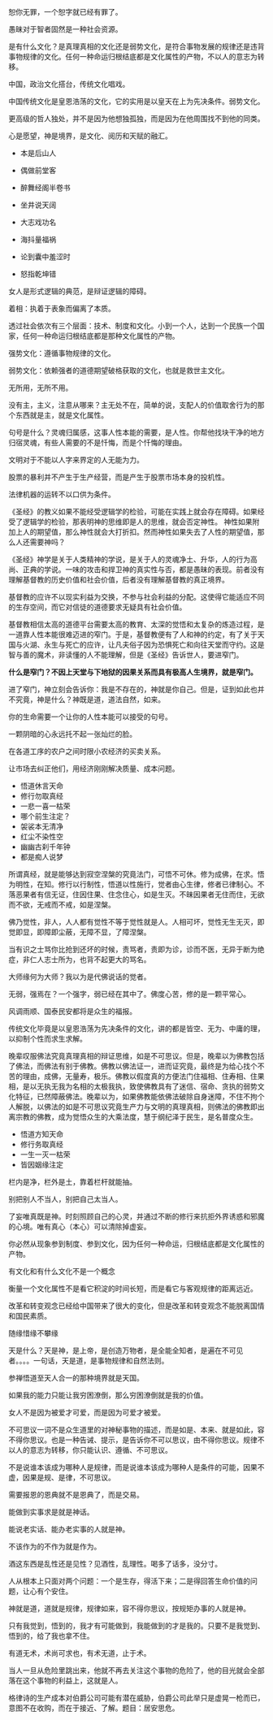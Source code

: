 恕你无罪，一个恕字就已经有罪了。

愚昧对于智者固然是一种社会资源。

是有什么文化？是真理真相的文化还是弱势文化，是符合事物发展的规律还是违背事物规律的文化。任何一种命运归根结底都是文化属性的产物，不以人的意志为转移。

中国，政治文化搭台，传统文化唱戏。

中国传统文化是皇恩浩荡的文化，它的实用是以皇天在上为先决条件。弱势文化。

更高级的哲人独处，并不是因为他想独孤独，而是因为在他周围找不到他的同类。

心是愿望，神是境界，是文化、阅历和天赋的融汇。

- 本是后山人
- 偶做前堂客
- 醉舞经阁半卷书
- 坐井说天阔

- 大志戏功名
- 海抖量福祸
- 论到囊中羞涩时
- 怒指乾坤错

女人是形式逻辑的典范，是辩证逻辑的障碍。

着相：执着于表象而偏离了本质。

透过社会依次有三个层面：技术、制度和文化。小到一个人，达到一个民族一个国家，任何一种命运归根结底都是那种文化属性的产物。

强势文化：遵循事物规律的文化。

弱势文化：依赖强者的道德期望破格获取的文化，也就是救世主文化。

无所用，无所不用。

没有主，主义，注意从哪来？主无处不在，简单的说，支配人的价值取舍行为的那个东西就是主，就是文化属性。

句号是什么？灵魂归属感，这事人性本能的需要，是人性。你帮他找块干净的地方归宿灵魂，有些人需要的不是忏悔，而是个忏悔的理由。

文明对于不能以人字来界定的人无能为力。

股票的暴利并不产生于生产经营，而是产生于股票市场本身的投机性。

法律机器的运转不以口供为条件。

《圣经》的教义如果不能经受逻辑学的检验，可能在实践上就会存在障碍。如果经受了逻辑学的检验，那表明神的思维即是人的思维，就会否定神性。
神性如果附加上人的期望值，那么神性就会大打折扣。然而神性如果失去了人性的期望值，那么人还需要神吗？

《圣经》神学是关于人类精神的学说，是关于人的灵魂净土、升华，人的行为高尚、正典的学说。一味的攻击和捍卫神的真实性与否，都是愚昧的表现。前者没有理解基督教的历史价值和社会价值，后者没有理解基督教的真正境界。

基督教的应许不以现实利益为交换，不参与社会利益的分配。这使得它能适应不同的生存空间，而它对信徒的道德要求无疑具有社会价值。

基督教相信太高的道德平台需要太高的教育、太深的觉悟和太复杂的炼造过程，是一道靠人性本能很难迈进的窄门。于是，基督教便有了人和神的约定，有了关于天国与火湖、永生与死亡的应许，让凡夫俗子因为恐惧死亡和向往天堂而守约。这是智与善的魔术，非读懂的人不能理解，但是《圣经》告诉世人，要进窄门。

**什么是窄门？不因上天堂与下地狱的因果关系而具有极高人生境界，就是窄门。**

进了窄门，神立刻会告诉你：我是不存在的，神就是你自己。但是，证到如此也并不究竟，神是什么？神既是道，道法自然，如来。

你的生命需要一个让你的人性本能可以接受的句号。

一颗阴暗的心永远托不起一张灿烂的脸。

在各道工序的农户之间时限小农经济的买卖关系。

让市场去纠正他们，用经济刚刚解决质量、成本问题。

- 悟道休言天命
- 修行勿取真经
- 一悲一喜一枯荣
- 哪个前生注定？
- 袈裟本无清净
- 红尘不染性空
- 幽幽古刹千年钟
- 都是痴人说梦

所谓真经，就是能够达到寂空涅槃的究竟法门，可悟不可休。修为成佛，在求。悟为明性，在知。修行以行制性，悟道以性施行，觉者由心生律，修者已律制心。不落恶果者有信无证，住因住果、住念住心，如是生灭。不昧因果者无住而住，无欲而不欲，无戒而不戒，如是涅槃。

佛乃觉性，非人，人人都有觉性不等于觉性就是人。人相可坏，觉性无生无灭，即觉即显，即障即尘蔽，无障不显，了障涅槃。

当有识之士骂你比抢到还坏的时候，责骂者，责即为诊，诊而不医，无异于断为绝症，非仁人志士所为，也背不起更大的骂名。

大师缘何为大师？我以为是代佛说话的觉者。

无弱，强焉在？一个强字，弱已经在其中了。佛度心苦，修的是一颗平常心。

风调雨顺、国泰民安都将是众生的福报。

传统文化毕竟是以皇恩浩荡为先决条件的文化，讲的都是皆空、无为、中庸的理，以抑制个性而求生求解。

晚辈叹服佛法究竟真理真相的辩证思维，如是不可思议。但是，晚辈以为佛教包括了佛法，而佛法有别于佛教。佛教以佛法证一，进而证究竟，最终是为给心找个不苦的理由，成佛，无量寿，极乐。佛教以假度真的方便法门住福相、住寿相、住果相，是以无执无我为名相的太极我执，致使佛教具有了迷信、宿命、贪执的弱势文化特征，已然障蔽佛法。晚辈以为，如果佛教能依佛法破除自身迷障，不住不拘个人解脱，以佛法的如是不可思议究竟生产力与文明的真理真相，则佛法的佛教即出离宗教的佛教，成为觉悟众生的大乘法度，慧于纲纪泽于民生，是名普度众生。

- 悟道方知天命
- 修行务取真经
- 一生一灭一枯荣
- 皆因姻缘注定

栏内是净，栏外是土，靠着栏杆就能抽。

别把别人不当人，别把自己太当人。

了妄唯真既是神。时刻照顾自己的心灵，并通过不断的修行来抗拒外界诱惑和邪魔的心境。唯有真心（本心）可以清除掉虚妄。

你必然从现象参到制度、参到文化，因为任何一种命运，归根结底都是文化属性的产物。

有文化和有什么文化不是一个概念

衡量一个文化属性不是看它积淀的时间长短，而是看它与客观规律的距离远近。

改革和转变观念已经给中国带来了很大的变化，但是改革和转变观念不能脱离国情和国民素质。

随缘惜缘不攀缘

天是什么？天是神，是上帝，是创造万物者，是全能全知者，是遍在不可见者。。。。一句话，天是道，是事物规律和自然法则。

参禅悟道至天人合一的那种境界就是天国。

如果我的能力只能让我穷困潦倒，那么穷困潦倒就是我的价值。

女人不是因为被爱才可爱，而是因为可爱才被爱。

不可思议一词不是众生道里的对神秘事物的描述，而是如是、本来、就是如此，容不得你思议。也是一种告诫、提示，是告诉你不可以思议，由不得你思议。规律不以人的意志为转移，你只能认识、遵循、不可思议。

不是说谁本该成为哪种人是规律，而是说谁本该成为哪种人是条件的可能，因果不虚，因果是规、是律，不可思议。

需要报恩的恩典就不是恩典了，而是交易。

能做到实事求是就是神话。

能说老实话、能办老实事的人就是神。

不该作为的不作为就是作为。

酒这东西是乱性还是见性？见酒性，乱理性。喝多了话多，没分寸。

人从根本上只面对两个问题：一个是生存，得活下来；二是得回答生命价值的问题，让心有个安住。

神就是道，道就是规律，规律如来，容不得你思议，按规矩办事的人就是神。

只有我觉到，悟到的，我才有可能做到，我能做到的才是我的。只要不是我觉到、悟到的，给了我也拿不住。

有道无术，术尚可求也，有术无道，止于术。

当人一旦从危险里跳出来，他就不再去关注这个事物的危险了，他的目光就会全部落在这个事物的利益上，这就是人。

格律诗的生产成本对伯爵公司可能有潜在威胁，伯爵公司此举只是虚晃一枪而已，意图不在收购，而在于接近、了解。题目：居安思危。
